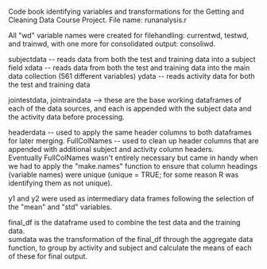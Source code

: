 Code book identifying variables and transformations for the Getting and Cleaning Data Course Project.
File name:  runanalysis.r

All "wd" variable names were created for filehandling:  currentwd, testwd, and trainwd, with one more for consolidated output:
consoliwd.

subjectdata -- reads data from both the test and training data into a subject field
xdata -- reads data from both the test and training data into the main data collection (561 different variables)
ydata -- reads activity data for both the test and training data

jointestdata, jointraindata --> these are the base working dataframes of each of the data sources, and each is appended with
the subject data and the activity data before processing.

headerdata -- used to apply the same header columns to both dataframes for later merging.
FullColNames -- used to clean up header columns that are appended with additional subject and activity column headers.  
  Eventually FullColNames wasn't entirely necessary but came in handy when we had to apply the "make.names" function 
  to ensure that column headings (variable names) were unique (unique = TRUE; for some reason R was identifying them
  as not unique).
  
y1 and y2 were used as intermediary data frames following the selection of the "mean" and "std" variables.
  
final_df is the dataframe used to combine the test data and the training data.  
sumdata was the transformation of the final_df through the aggregate data function, to group by activity and subject and
  calculate the means of each of these for final output.
  

